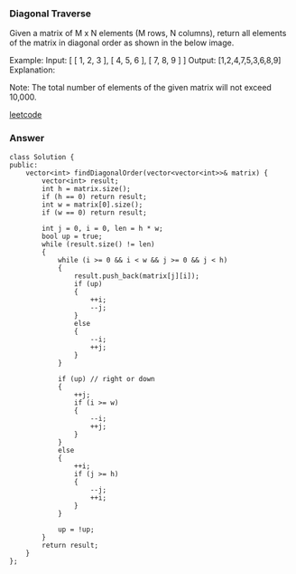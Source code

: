 ### Diagonal Traverse
Given a matrix of M x N elements (M rows, N columns), return all elements of the matrix in diagonal order as shown in the below image.

Example:
Input:
[
 [ 1, 2, 3 ],
 [ 4, 5, 6 ],
 [ 7, 8, 9 ]
]
Output:  [1,2,4,7,5,3,6,8,9]
Explanation:

Note:
The total number of elements of the given matrix will not exceed 10,000.


[leetcode](https://leetcode.com/problems/diagonal-traverse/description/)

### Answer

	class Solution {
	public:
	    vector<int> findDiagonalOrder(vector<vector<int>>& matrix) {
	        vector<int> result;
	        int h = matrix.size();
	        if (h == 0) return result;
	        int w = matrix[0].size();
	        if (w == 0) return result;
	        
	        int j = 0, i = 0, len = h * w;
	        bool up = true;
	        while (result.size() != len)
	        {
	            while (i >= 0 && i < w && j >= 0 && j < h)
	            {
	                result.push_back(matrix[j][i]);
	                if (up)
	                {
	                    ++i;
	                    --j;
	                }
	                else
	                {
	                    --i;
	                    ++j;
	                }
	            }
	            
	            if (up) // right or down
	            {
	                ++j;
	                if (i >= w)
	                {
	                    --i;
	                    ++j;
	                }
	            }
	            else
	            {
	                ++i;
	                if (j >= h)
	                {
	                    --j;
	                    ++i;
	                }
	            }
	            
	            up = !up;
	        }
	        return result;
	    }
	};
